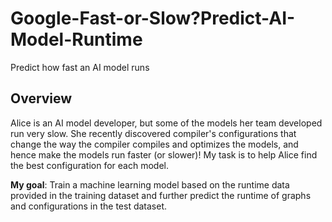 # Google-Fast-or-Slow?Predict-AI-Model-Runtime
Predict how fast an AI model runs
## Overview
Alice is an AI model developer, but some of the models her team developed run very slow. She recently discovered compiler's configurations that change the way the compiler compiles and optimizes the models, and hence make the models run faster (or slower)! My task is to help Alice find the best configuration for each model.

**My goal**: Train a machine learning model based on the runtime data provided in the training dataset and further predict the runtime of graphs and configurations in the test dataset.
